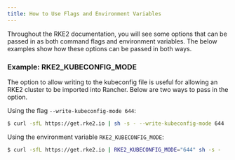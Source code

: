 ```yaml
---
title: How to Use Flags and Environment Variables
---
```


Throughout the RKE2 documentation, you will see some options that can be passed in as both command flags and environment variables. The below examples show how these options can be passed in both ways.

### Example: RKE2_KUBECONFIG_MODE

The option to allow writing to the kubeconfig file is useful for allowing an RKE2 cluster to be imported into Rancher. Below are two ways to pass in the option.

Using the flag `--write-kubeconfig-mode 644`:

```bash
$ curl -sfL https://get.rke2.io | sh -s - --write-kubeconfig-mode 644
```
Using the environment variable `RKE2_KUBECONFIG_MODE`:

```bash
$ curl -sfL https://get.rke2.io | RKE2_KUBECONFIG_MODE="644" sh -s -
```
